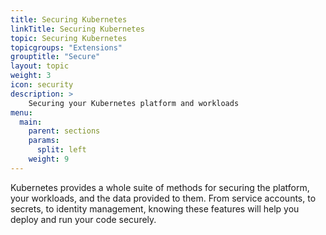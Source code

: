 ```yaml
---
title: Securing Kubernetes
linkTitle: Securing Kubernetes
topic: Securing Kubernetes
topicgroups: "Extensions"
grouptitle: "Secure"
layout: topic
weight: 3
icon: security
description: >
    Securing your Kubernetes platform and workloads
menu:
  main:
    parent: sections
    params:
      split: left
    weight: 9
---
```


Kubernetes provides a whole suite of methods for securing the platform, your workloads, and the data provided to them. From service accounts, to secrets, to identity management, knowing these features will help you deploy and run your code securely. 